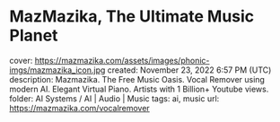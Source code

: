 # MazMazika, The Ultimate Music Planet

cover: https://mazmazika.com/assets/images/phonic-imgs/mazmazika_icon.jpg
created: November 23, 2022 6:57 PM (UTC)
description: Mazmazika. The Free Music Oasis. Vocal Remover using modern AI. Elegant Virtual Piano. Artists with 1 Billion+ Youtube views.
folder: AI Systems / AI | Audio | Music
tags: ai, music
url: https://mazmazika.com/vocalremover